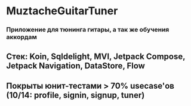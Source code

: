 # MuztacheGuitarTuner
### Приложение для тюнинга гитары, а так же обучения аккордам
## Стек: Koin, Sqldelight, MVI, Jetpack Compose, Jetpack Navigation, DataStore, Flow
## Покрыты юнит-тестами > 70% usecase'ов (10/14: profile, signin, signup, tuner)
